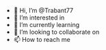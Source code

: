 - 👋 Hi, I’m @Trabant77
- 👀 I’m interested in 
- 🌱 I’m currently learning 
- 💞️ I’m looking to collaborate on  
- 📫 How to reach me   
  
